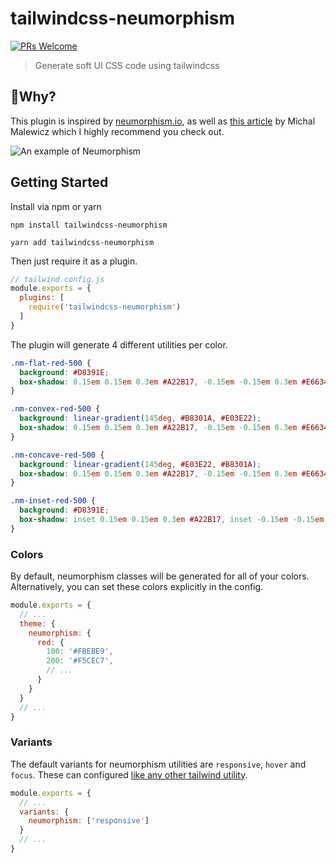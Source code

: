 # tailwindcss-neumorphism

[![PRs Welcome](https://img.shields.io/badge/PRs-welcome-brightgreen.svg)](http://makeapullrequest.com)

> Generate soft UI CSS code using tailwindcss

## 🤔Why?

This plugin is inspired by [neumorphism.io](https://neumorphism.io/), as well as [this article](https://uxdesign.cc/neumorphism-in-user-interfaces-b47cef3bf3a6) by Michal Malewicz which I highly recommend you check out.

![An example of Neumorphism](https://cdn.dribbble.com/users/2202649/screenshots/9527558/media/13076f9099e978de5f04c1bec809464f.png 'Freebie Neumorphic UX UI Elements by Emy Lascan on Dribbble')

## Getting Started

Install via npm or yarn

```
npm install tailwindcss-neumorphism
```

```
yarn add tailwindcss-neumorphism
```

Then just require it as a plugin.

```js
// tailwind.config.js
module.exports = {
  plugins: [
    require('tailwindcss-neumorphism')
  ]
}
```

The plugin will generate 4 different utilities per color.

```css
.nm-flat-red-500 {
  background: #D8391E;
  box-shadow: 0.15em 0.15em 0.3em #A22B17, -0.15em -0.15em 0.3em #E6634D;
}

.nm-convex-red-500 {
  background: linear-gradient(145deg, #B8301A, #E03E22);
  box-shadow: 0.15em 0.15em 0.3em #A22B17, -0.15em -0.15em 0.3em #E6634D;
}

.nm-concave-red-500 {
  background: linear-gradient(145deg, #E03E22, #B8301A);
  box-shadow: 0.15em 0.15em 0.3em #A22B17, -0.15em -0.15em 0.3em #E6634D;
}

.nm-inset-red-500 {
  background: #D8391E;
  box-shadow: inset 0.15em 0.15em 0.3em #A22B17, inset -0.15em -0.15em 0.3em #E6634D;
}
```

### Colors

By default, neumorphism classes will be generated for all of your colors. Alternatively, you can set these colors explicitly in the config.

```js
module.exports = {
  // ...
  theme: {
    neumorphism: {
      red: {
        100: '#FBEBE9',
        200: '#F5CEC7',
        // ...
      }
    }
  }
  // ...
}
```

### Variants

The default variants for neumorphism utilities are `responsive`, `hover` and `focus`. These can configured [like any other tailwind utility](https://tailwindcss.com/docs/configuring-variants/).

```js
module.exports = {
  // ...
  variants: {
    neumorphism: ['responsive']
  }
  // ...
}
```